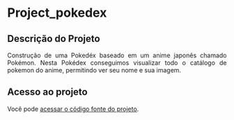 # Project_pokedex

## Descrição do Projeto
<p align="justify">
  Construção de uma Pokedéx baseado em um anime japonês chamado Pokémon. Nesta Pokédex conseguimos visualizar todo o catálogo de pokemon do anime, permitindo ver seu nome e sua imagem.
</p>

###

## Acesso ao projeto

Você pode [acessar o código fonte do projeto](https://github.com/matheushenriquecsb/project_pokedex).
